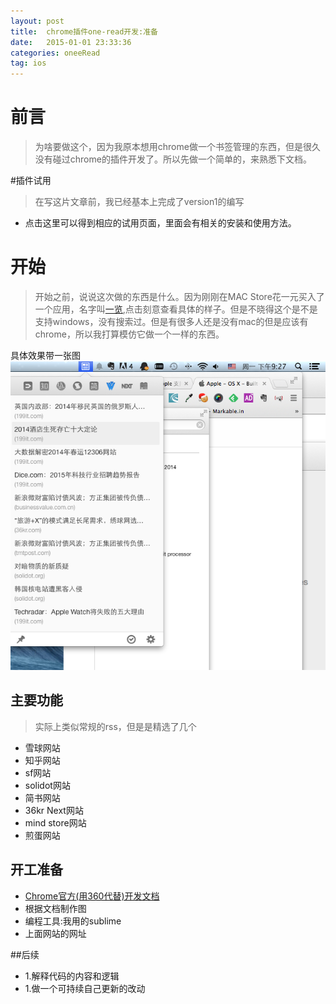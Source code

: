 ```yaml
---
layout: post
title:  chrome插件one-read开发:准备
date:   2015-01-01 23:33:36
categories: oneeRead
tag: ios
---
```


# 前言

>	为啥要做这个，因为我原本想用chrome做一个书签管理的东西，但是很久没有碰过chrome的插件开发了。所以先做一个简单的，来熟悉下文档。

#插件试用
> 在写这片文章前，我已经基本上完成了version1的编写

* 点击这里可以得到相应的试用页面，里面会有相关的安装和使用方法。

# 开始
>开始之前，说说这次做的东西是什么。因为刚刚在MAC Store花一元买入了一个应用，名字叫[一览](https://itunes.apple.com/cn/app/yi-lan/id941552500?l=en&mt=12),点击刻意查看具体的样子。但是不晓得这个是不是支持windows，没有搜索过。但是有很多人还是没有mac的但是应该有chrome，所以我打算模仿它做一个一样的东西。

具体效果带一张图![onetu](/images/post/one/onetu20150101.png)

## 主要功能

>实际上类似常规的rss，但是是精选了几个

*	雪球网站
*	知乎网站
*	sf网站
*	solidot网站
*	简书网站
*	36kr Next网站
*	mind store网站
*	煎蛋网站

## 开工准备

*	[Chrome官方(用360代替)开发文档](http://open.chrome.360.cn/extension_dev/overview.html)
*	根据文档制作图
*	编程工具:我用的sublime
*	上面网站的网址

##后续

* 1.解释代码的内容和逻辑
* 1.做一个可持续自己更新的改动





